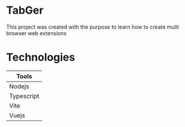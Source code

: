 # TabGer

This project was created with the purpose to learn how to create multi browser web extensions

# Technologies

| Tools      |
| ---------- |
| Nodejs     |
| Typescript |
| Vite       |
| Vuejs      |
